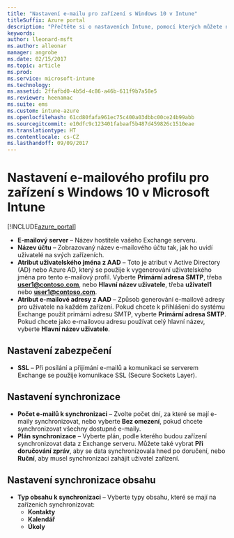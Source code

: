 ```yaml
---
title: "Nastavení e-mailu pro zařízení s Windows 10 v Intune"
titleSuffix: Azure portal
description: "Přečtěte si o nastaveních Intune, pomocí kterých můžete nakonfigurovat připojení e-mailu na zařízeních s Windows 10."
keywords: 
author: lleonard-msft
ms.author: alleonar
manager: angrobe
ms.date: 02/15/2017
ms.topic: article
ms.prod: 
ms.service: microsoft-intune
ms.technology: 
ms.assetid: 2ffafbd0-4b5d-4c86-a46b-611f9b7a58e5
ms.reviewer: heenamac
ms.suite: ems
ms.custom: intune-azure
ms.openlocfilehash: 61cd80fafa961ec75c400a03dbbc00ce24b99abb
ms.sourcegitcommit: e10dfc9c123401fabaaf5b487d459826c1510eae
ms.translationtype: HT
ms.contentlocale: cs-CZ
ms.lasthandoff: 09/09/2017
---
```

# <a name="email-profile-settings-for-windows-10-devices-in-microsoft-intune"></a>Nastavení e-mailového profilu pro zařízení s Windows 10 v Microsoft Intune

[!INCLUDE[azure_portal](./includes/azure_portal.md)]



- **E-mailový server** – Název hostitele vašeho Exchange serveru.
- **Název účtu** – Zobrazovaný název e-mailového účtu tak, jak ho uvidí uživatelé na svých zařízeních.
- **Atribut uživatelského jména z AAD** – Toto je atribut v Active Directory (AD) nebo Azure AD, který se použije k vygenerování uživatelského jména pro tento e-mailový profil. Vyberte **Primární adresa SMTP**, třeba **user1@contoso.com**, nebo **Hlavní název uživatele**, třeba **uživatel1** nebo **user1@contoso.com**.
- **Atribut e-mailové adresy z AAD** – Způsob generování e-mailové adresy pro uživatele na každém zařízení. Pokud chcete k přihlášení do systému Exchange použít primární adresu SMTP, vyberte **Primární adresa SMTP**. Pokud chcete jako e-mailovou adresu používat celý hlavní název, vyberte **Hlavní název uživatele**.


## <a name="security-settings"></a>Nastavení zabezpečení

- **SSL** – Při posílání a přijímání e-mailů a komunikaci se serverem Exchange se použije komunikace SSL (Secure Sockets Layer).



## <a name="synchronization-settings"></a>Nastavení synchronizace

- **Počet e-mailů k synchronizaci** – Zvolte počet dní, za které se mají e-maily synchronizovat, nebo vyberte **Bez omezení**, pokud chcete synchronizovat všechny dostupné e-maily.
- **Plán synchronizace** – Vyberte plán, podle kterého budou zařízení synchronizovat data z Exchange serveru. Můžete také vybrat **Při doručování zpráv**, aby se data synchronizovala hned po doručení, nebo **Ruční**, aby musel synchronizaci zahájit uživatel zařízení.

## <a name="content-sync-settings"></a>Nastavení synchronizace obsahu

- **Typ obsahu k synchronizaci** – Vyberte typy obsahu, které se mají na zařízeních synchronizovat:
    - **Kontakty**
    - **Kalendář**
    - **Úkoly**
